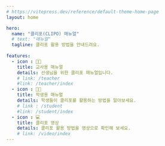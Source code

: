 ```yaml
---
# https://vitepress.dev/reference/default-theme-home-page
layout: home

hero:
  name: "클리포(CLIPO) 매뉴얼"
  # text: "매뉴얼"
  tagline: 클리포 활용 방법을 안내드려요.
  
features:
  - icon : 🧑‍🏫
    title: 교사용 매뉴얼
    details: 선생님을 위한 클리포 매뉴얼입니다.
    # link: /teacher
    #link: /teacher/index
  - icon : 🧑‍🎓
    title: 학생용 매뉴얼
    details: 학생들이 클리포를 활용하는 방법을 알아보세요.
    # link : /student
    #link: /student/index
  - icon : 💻
    title: 클리포 영상
    details: 클리포 활용 방법을 영상으로 확인해 보세요.
    # link: /video/index
---
```


